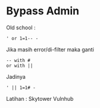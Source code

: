 # Bypass Admin
Old school :
```
' or 1=1-- -
```
Jika masih error/di-filter maka ganti
```
-- with #  
or with ||
```
Jadinya
```
' || 1=1# -
```
Latihan : Skytower Vulnhub